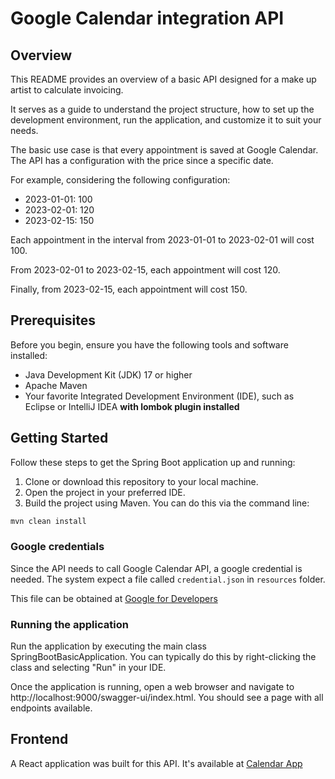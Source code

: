 # Google Calendar integration API

## Overview

This README provides an overview of a basic API designed for a make up artist to calculate invoicing.

It serves as a guide to understand the project structure, how to set up the development environment, run the application, and customize it to suit your needs.

The basic use case is that every appointment is saved at Google Calendar.
The API has a configuration with the price since a specific date.

For example, considering the following configuration:

- 2023-01-01: 100
- 2023-02-01: 120
- 2023-02-15: 150

Each appointment in the interval from 2023-01-01 to 2023-02-01 will cost 100.

From 2023-02-01 to 2023-02-15, each appointment will cost 120.

Finally, from 2023-02-15, each appointment will cost 150.

## Prerequisites

Before you begin, ensure you have the following tools and software installed:

- Java Development Kit (JDK) 17 or higher
- Apache Maven
- Your favorite Integrated Development Environment (IDE), such as Eclipse or IntelliJ IDEA **with lombok plugin installed**

## Getting Started

Follow these steps to get the Spring Boot application up and running:

1. Clone or download this repository to your local machine.
1. Open the project in your preferred IDE.
1. Build the project using Maven. You can do this via the command line:

```bash
mvn clean install
```

### Google credentials

Since the API needs to call Google Calendar API, a google credential is needed.
The system expect a file called `credential.json` in `resources` folder.

This file can be obtained at [Google for Developers](https://developers.google.com/)

### Running the application

Run the application by executing the main class SpringBootBasicApplication. You can typically do this by right-clicking the class and selecting "Run" in your IDE.

Once the application is running, open a web browser and navigate to http://localhost:9000/swagger-ui/index.html. You should see a page with all endpoints available.

## Frontend

A React application was built for this API. It's available at [Calendar App](https://github.com/angeloassis13/calendar-app)
